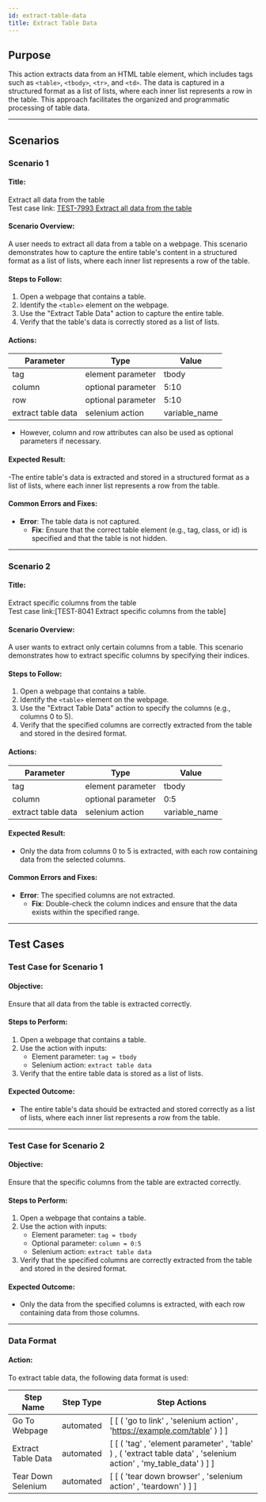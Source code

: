 ```yaml
---
id: extract-table-data
title: Extract Table Data
---
```


## Purpose
This action extracts data from an HTML table element, which includes tags such as `<table>`, `<tbody>`, `<tr>`, and `<td>`. The data is captured in a structured format as a list of lists, where each inner list represents a row in the table. This approach facilitates the organized and programmatic processing of table data.

---

## Scenarios

### Scenario 1

#### Title:
Extract all data from the table  
Test case link: [TEST-7993 Extract all data from the table](https://zeuz.zeuz.ai/Home/ManageTestCases/Edit/TEST-7993/#parentHorizontalTab2)

#### Scenario Overview:
A user needs to extract all data from a table on a webpage. This scenario demonstrates how to capture the entire table's content in a structured format as a list of lists, where each inner list represents a row of the table.

#### Steps to Follow:
1. Open a webpage that contains a table.
2. Identify the `<table>` element on the webpage.
3. Use the "Extract Table Data" action to capture the entire table.
4. Verify that the table's data is correctly stored as a list of lists.

#### Actions:

| Parameter           | Type                | Value         |
|---------------------|---------------------|---------------|
| tag                 | element parameter   | tbody         |
| column              | optional parameter  | 5:10          |
| row                 | optional parameter  | 5:10          |
| extract table data  | selenium action     | variable_name |

- However, column and row attributes can also be used as optional parameters if necessary.

#### Expected Result:
-The entire table's data is extracted and stored in a structured format as a list of lists, where each inner list represents a row from the table.

#### Common Errors and Fixes:
- **Error**: The table data is not captured.
  - **Fix**: Ensure that the correct table element (e.g., tag, class, or id) is specified and that the table is not hidden.

---

### Scenario 2

#### Title:
Extract specific columns from the table  
Test case link:[TEST-8041 Extract specific columns from the table]

#### Scenario Overview:
A user wants to extract only certain columns from a table. This scenario demonstrates how to extract specific columns by specifying their indices.

#### Steps to Follow:
1. Open a webpage that contains a table.
2. Identify the `<table>` element on the webpage.
3. Use the "Extract Table Data" action to specify the columns (e.g., columns 0 to 5).
4. Verify that the specified columns are correctly extracted from the table and stored in the desired format.

#### Actions:

| Parameter           | Type               | Value         |
|---------------------|--------------------|---------------|
| tag                 | element parameter  | tbody         |
| column              | optional parameter | 0:5           |
| extract table data  | selenium action    | variable_name |

#### Expected Result:
- Only the data from columns 0 to 5 is extracted, with each row containing data from the selected columns.

#### Common Errors and Fixes:
- **Error**: The specified columns are not extracted.
  - **Fix**: Double-check the column indices and ensure that the data exists within the specified range.

---

## Test Cases

### Test Case for Scenario 1

#### Objective:
Ensure that all data from the table is extracted correctly.

#### Steps to Perform:
1. Open a webpage that contains a table.
2. Use the action with inputs:
   - Element parameter: `tag = tbody`
   - Selenium action: `extract table data`
3. Verify that the entire table data is stored as a list of lists.

#### Expected Outcome:
- The entire table's data should be extracted and stored correctly as a list of lists, where each inner list represents a row from the table.

---

### Test Case for Scenario 2

#### Objective:
Ensure that the specific columns from the table are extracted correctly.

#### Steps to Perform:
1. Open a webpage that contains a table.
2. Use the action with inputs:
   - Element parameter: `tag = tbody`
   - Optional parameter: `column = 0:5`
   - Selenium action: `extract table data`
3. Verify that the specified columns are correctly extracted from the table and stored in the desired format.

#### Expected Outcome:
- Only the data from the specified columns is extracted, with each row containing data from those columns.

---

### Data Format

#### Action:

To extract table data, the following data format is used:

| Step Name          | Step Type  | Step Actions                                                                                                                                                         |
|--------------------|------------|----------------------------------------------------------------------------------------------------------------------------------------------------------------------|
| Go To Webpage      | automated  | [ [ ( 'go to link' , 'selenium action' , 'https://example.com/table' ) ] ]                                                                                      |
| Extract Table Data | automated  | [ [ ( 'tag' , 'element parameter' , 'table' ) , ( 'extract table data' , 'selenium action' , 'my_table_data' ) ] ]                                              |
| Tear Down Selenium | automated  | [ [ ( 'tear down browser' , 'selenium action' , 'teardown' ) ] ]                                                                                                 |
